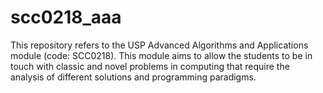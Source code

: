 # scc0218_aaa
This repository refers to the USP Advanced Algorithms and Applications module (code: SCC0218).  This module aims to allow the students to be in touch with classic and novel problems in computing that require the analysis of different solutions and programming paradigms.
